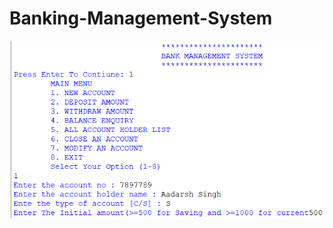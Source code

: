 # Banking-Management-System
<img src = https://github.com/Magnet-Coding/Banking-Management-System/blob/main/BMs%20Demo.png>
